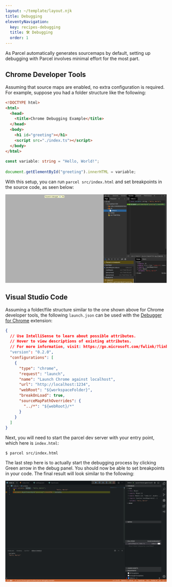 ```yaml
---
layout: ~/template/layout.njk
title: Debugging
eleventyNavigation:
  key: recipes-debugging
  title: 🛠️ Debugging
  order: 1
---
```


As Parcel automatically generates sourcemaps by default, setting up debugging with Parcel involves minimal effort for the most part.

## Chrome Developer Tools

Assuming that source maps are enabled, no extra configuration is required. For example, suppose you had a folder structure like the following:

<sample>
<sample-file name="src/index.html">

```html
<!DOCTYPE html>
<html>
  <head>
    <title>Chrome Debugging Example</title>
  </head>
  <body>
    <h1 id="greeting"></h1>
    <script src="./index.ts"></script>
  </body>
</html>
```

</sample-file>
<sample-file name="src/index.ts">

```ts
const variable: string = "Hello, World!";

document.getElementById("greeting").innerHTML = variable;
```

</sample-file>
</sample>

With this setup, you can run `parcel src/index.html` and set breakpoints in the source code, as seen below:

![Example Chrome Breakpoints](debugging1.png)

## Visual Studio Code

Assuming a folder/file structure similar to the one shown above for Chrome developer tools, the following `launch.json` can be used with the [Debugger for Chrome](https://marketplace.visualstudio.com/items?itemName=msjsdiag.debugger-for-chrome) extension:

<sample>
<sample-file name="launch.json">

```json
{
  // Use IntelliSense to learn about possible attributes.
  // Hover to view descriptions of existing attributes.
  // For more information, visit: https://go.microsoft.com/fwlink/?linkid=830387
  "version": "0.2.0",
  "configurations": [
    {
      "type": "chrome",
      "request": "launch",
      "name": "Launch Chrome against localhost",
      "url": "http://localhost:1234",
      "webRoot": "${workspaceFolder}",
      "breakOnLoad": true,
      "sourceMapPathOverrides": {
        "../*": "${webRoot}/*"
      }
    }
  ]
}
```

</sample-file>
</sample>

Next, you will need to start the parcel dev server with your entry point, which here is `index.html`:

```
$ parcel src/index.html
```

The last step here is to actually start the debugging process by clicking Green arrow in the debug panel. You should now be able to set breakpoints in your code. The final result will look similar to the following:

![Example Chrome Breakpoints](debugging2.png)

